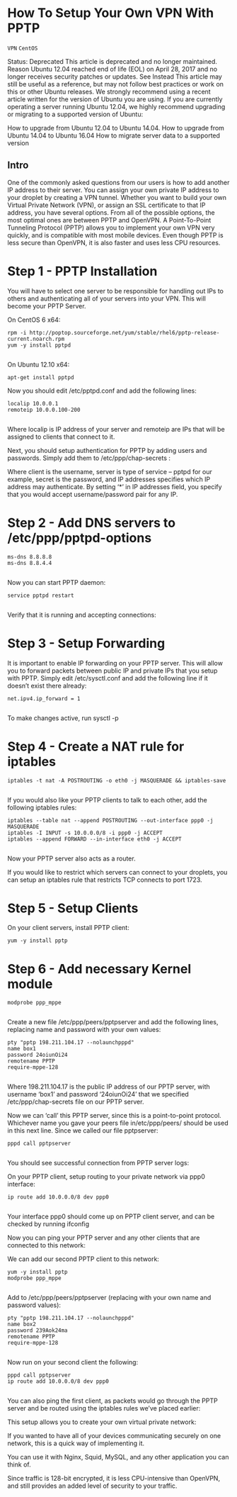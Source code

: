 # How To Setup Your Own VPN With PPTP

```VPN``` ```CentOS```


Status: Deprecated
This article is deprecated and no longer maintained.
Reason
Ubuntu 12.04 reached end of life (EOL) on April 28, 2017 and no longer receives security patches or updates.
See Instead
This article may still be useful as a reference, but may not follow best practices or work on this or other Ubuntu releases. We strongly recommend using a recent article written for the version of Ubuntu you are using.
If you are currently operating a server running Ubuntu 12.04, we highly recommend upgrading or migrating to a supported version of Ubuntu:

How to upgrade from Ubuntu 12.04 to Ubuntu 14.04.
How to upgrade from Ubuntu 14.04 to Ubuntu 16.04
How to migrate server data to a supported version


## Intro


One of the commonly asked questions from our users is how to add another IP address to their server. You can assign your own private IP address to your droplet by creating a VPN tunnel. Whether you want to build your own Virtual Private Network (VPN), or assign an SSL certificate to that IP address, you have several options. From all of the possible options, the most optimal ones are between PPTP and OpenVPN. A Point-To-Point Tunneling Protocol (PPTP) allows you to implement your own VPN very quickly, and is compatible with most mobile devices. Even though PPTP is less secure than OpenVPN, it is also faster and uses less CPU resources.


# Step 1 - PPTP Installation


You will have to select one server to be responsible for handling out IPs to others and authenticating all of your servers into your VPN. This will become your PPTP Server.


On CentOS 6 x64:


```
rpm -i http://poptop.sourceforge.net/yum/stable/rhel6/pptp-release-current.noarch.rpm
yum -y install pptpd


```


On Ubuntu 12.10 x64:


```
apt-get install pptpd

```


Now you should edit /etc/pptpd.conf and add the following lines:


```
localip 10.0.0.1
remoteip 10.0.0.100-200


```


Where localip is IP address of your server and remoteip are IPs that will be assigned to clients that connect to it.


Next, you should setup authentication for PPTP by adding users and passwords. Simply add them to /etc/ppp/chap-secrets :





Where client is the username, server is type of service – pptpd for our example, secret is the password, and IP addresses specifies which IP address may authenticate. By setting ‘*’ in IP addresses field, you specify that you would accept username/password pair for any IP.


# Step 2 - Add DNS servers to /etc/ppp/pptpd-options


```
ms-dns 8.8.8.8
ms-dns 8.8.4.4


```


Now you can start PPTP daemon:


```
service pptpd restart


```


Verify that it is running and accepting connections:





# Step 3 - Setup Forwarding


It is important to enable IP forwarding on your PPTP server. This will allow you to forward packets between public IP and private IPs that you setup with PPTP. Simply edit /etc/sysctl.conf and add the following line if it doesn’t exist there already:


```
net.ipv4.ip_forward = 1


```


To make changes active, run sysctl -p


# Step 4 - Create a NAT rule for iptables


```
iptables -t nat -A POSTROUTING -o eth0 -j MASQUERADE && iptables-save


```


If you would also like your PPTP clients to talk to each other, add the following iptables rules:


```
iptables --table nat --append POSTROUTING --out-interface ppp0 -j MASQUERADE
iptables -I INPUT -s 10.0.0.0/8 -i ppp0 -j ACCEPT
iptables --append FORWARD --in-interface eth0 -j ACCEPT


```


Now your PPTP server also acts as a router.


If you would like to restrict which servers can connect to your droplets, you can setup an iptables rule that restricts TCP connects to port 1723.


# Step 5 - Setup Clients


On your client servers, install PPTP client:


```
yum -y install pptp

```


# Step 6 - Add necessary Kernel module


```
modprobe ppp_mppe


```


Create a new file /etc/ppp/peers/pptpserver and add the following lines, replacing name and password with your own values:


```
pty "pptp 198.211.104.17 --nolaunchpppd"
name box1
password 24oiunOi24
remotename PPTP
require-mppe-128


```


Where 198.211.104.17 is the public IP address of our PPTP server, with username ‘box1’ and password ‘24oiunOi24’ that we specified /etc/ppp/chap-secrets file on our PPTP server.


Now we can ‘call’ this PPTP server, since this is a point-to-point protocol. Whichever name you gave your peers file in/etc/ppp/peers/ should be used in this next line. Since we called our file pptpserver:


```
pppd call pptpserver


```


You should see successful connection from PPTP server logs:





On your PPTP client, setup routing to your private network via ppp0 interface:


```
ip route add 10.0.0.0/8 dev ppp0


```


Your interface ppp0 should come up on PPTP client server, and can be checked by running ifconfig





Now you can ping your PPTP server and any other clients that are connected to this network:





We can add our second PPTP client to this network:


```
yum -y install pptp
modprobe ppp_mppe


```


Add to /etc/ppp/peers/pptpserver (replacing with your own name and password values):


```
pty "pptp 198.211.104.17 --nolaunchpppd"
name box2
password 239Aok24ma
remotename PPTP
require-mppe-128


```


Now run on your second client the following:


```
pppd call pptpserver
ip route add 10.0.0.0/8 dev ppp0


```





You can also ping the first client, as packets would go through the PPTP server and be routed using the iptables rules we’ve placed earlier:





This setup allows you to create your own virtual private network:





If you wanted to have all of your devices communicating securely on one network, this is a quick way of implementing it.


You can use it with Nginx, Squid, MySQL, and any other application you can think of.


Since traffic is 128-bit encrypted, it is less CPU-intensive than OpenVPN, and still provides an added level of security to your traffic.


